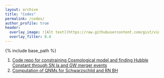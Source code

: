 ```yaml
---
layout: archive
title: "Codes"
permalink: /codes/
author_profile: true
header:
  overlay_image: ![Alt text](https://raw.githubusercontent.com/gist/vininjr/d29bb07bdadb41e4b0923bc8fa748b1a/raw/88f20c9d749d756be63f22b09f3c4ac570bc5101/programming.gif)
  overlay_filter: 0.4
---
```


{% include base_path %}

1. [Code repo for constraining Cosmological model and finding Hubble Constant through SN Ia and GW merger events](https://github.com/AshleyChraya/HubbleConstant-ConstraintsForVCG)
2. [Computation of QNMs for Schwarzschild and RN BH](https://github.com/AshleyChraya/QNM_Vritika)